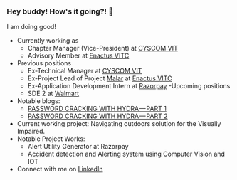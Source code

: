 ### Hey buddy! How's it going?! 👋

<!--
**Laksha30/Laksha30** is a ✨ _special_ ✨ repository because its `README.md` (this file) appears on your GitHub profile.

Here are some ideas to get you started:

- 🔭 I’m currently working on ...
- 🌱 I’m currently learning ...
- 👯 I’m looking to collaborate on ...
- 🤔 I’m looking for help with ...
- 💬 Ask me about ...
- 📫 How to reach me: ...
- 😄 Pronouns: ...
- ⚡ Fun fact: ...
-->
I am doing good! 
- Currently working as 
    - Chapter Manager (Vice-President) at [CYSCOM VIT](https://cyscomvit.com/)
    - Advisory Member at [Enactus VITC](https://www.enactusvitc.org/)
- Previous positions
    - Ex-Technical Manager at [CYSCOM VIT](https://cyscomvit.com/)
    - Ex-Project Lead of Project [Malar](https://www.enactusvitc.org/malar#top) at [Enactus VITC](https://www.enactusvitc.org/)
    - Ex-Application Development Intern at [Razorpay](https://razorpay.com/)
-Upcoming positions
    - SDE 2 at [Walmart]([https://cyscomvit.com/](https://tech.walmart.com/content/walmart-global-tech/en_us.html))
- Notable blogs:
    - [PASSWORD CRACKING WITH HYDRA — PART 1](https://medium.cyscomvit.com/password-cracking-with-hydra-part-1-1bcb0f0db8b6?source=your_stories_page-------------------------------------)
    - [PASSWORD CRACKING WITH HYDRA — PART 2](https://medium.cyscomvit.com/password-cracking-with-hydra-part-2-f37c21e29f12?source=your_stories_page-------------------------------------)
- Current working project: Navigating outdoors solution for the Visually Impaired.
- Notable Project Works: 
    - Alert Utility Generator at Razorpay
    - Accident detection and Alerting system using Computer Vision and IOT
- Connect with me on [LinkedIn](https://www.linkedin.com/in/laksha-sekar-135ba21b5/)
